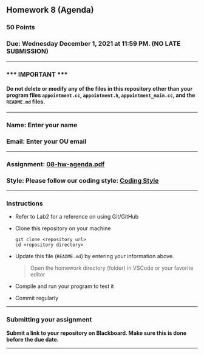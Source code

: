 ## Homework 8 (Agenda)

### 50 Points

### Due: Wednesday December 1, 2021 at 11:59 PM. (NO LATE SUBMISSION)

---
### *** IMPORTANT ***
#### Do not delete or modify any of the files in this repository other than your program files `appointment.cc`, `appointment.h`, `appointment_main.cc`,  and the `README.md` files.

---

### Name: Enter your name

### Email: Enter your OU email

---

### Assignment: [08-hw-agenda.pdf](08-hw-agenda.pdf)

### Style: Please follow our coding style: [Coding Style](https://github.com/nasseef/cs2400/blob/master/docs/coding-style.md)

---

### Instructions

- Refer to Lab2 for a reference on using Git/GitHub
- Clone this repository on your machine

    ```console
    git clone <repository url>
    cd <repository directory>
    ```

- Update this file (`README.md`) by entering your information above.

    > Open the homework directory (folder) in VSCode or your favorite editor

- Compile and run your program to test it

- Commit regularly

---

### Submitting your assignment

**Submit a link to your repository on Blackboard. Make sure this is done before the due date.**

---